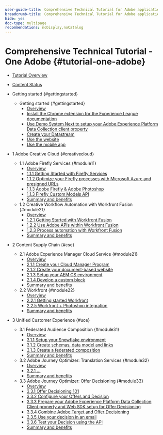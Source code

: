 ```yaml
---
user-guide-title: Comprehensive Technical Tutorial for Adobe applications, from Creative Cloud to Experience Cloud
breadcrumb-title: Comprehensive Technical Tutorial for Adobe applications, from Creative Cloud to Experience Cloud
hide: yes
doc-type: multipage
recommendations: noDisplay,noCatalog
---
```


# Comprehensive Technical Tutorial - One Adobe {#tutorial-one-adobe}

+ [Tutorial Overview](/help/tutorial-one-adobe/overview.md)
+ [Content Status](/help/tutorial-one-adobe/status.md)

+ Getting started {#gettingstarted}
  + Getting started {#gettingstarted}
    + [Overview](/help/tutorial-one-adobe/modules/getting-started/gettingstarted/getting-started.md)
    + [Install the Chrome extension for the Experience League documentation](/help/tutorial-one-adobe/modules/getting-started/gettingstarted/ex1.md)
    + [Use Demo System Next to setup your Adobe Experience Platform Data Collection client property](/help/tutorial-one-adobe/modules/getting-started/gettingstarted/ex2.md)
    + [Create your Datastream](/help/tutorial-one-adobe/modules/getting-started/gettingstarted/ex3.md)
    + [Use the website](/help/tutorial-one-adobe/modules/getting-started/gettingstarted/ex4.md)
    + [Use the mobile app](/help/tutorial-one-adobe/modules/getting-started/gettingstarted/ex5.md)

+ 1 Adobe Creative Cloud {#creativecloud}
  + 1.1 Adobe Firefly Services {#module11}
    + [Overview](/help/tutorial-one-adobe/modules/creative-cloud/module1.1/firefly-services.md)
    + [1.1.1 Getting Started with Firefly Services](/help/tutorial-one-adobe/modules/creative-cloud/module1.1/ex1.md)
    + [1.1.2 Optimize your Firefly processes with Microsoft Azure and presigned URLs](/help/tutorial-one-adobe/modules/creative-cloud/module1.1/ex2.md)
    + [1.1.3 Adobe Firefly & Adobe Photoshop](/help/tutorial-one-adobe/modules/creative-cloud/module1.1/ex3.md)
    + [1.1.3 Firefly Custom Models API](/help/tutorial-one-adobe/modules/creative-cloud/module1.1/ex4.md)
    + [Summary and benefits](/help/tutorial-one-adobe/modules/creative-cloud/module1.1/summary.md)
  + 1.2 Creative Workflow Automation with Workfront Fusion {#module21}  
    + [Overview](/help/tutorial-one-adobe/modules/creative-cloud/module1.2/automation.md)
    + [1.2.1 Getting Started with Workfront Fusion](/help/tutorial-one-adobe/modules/creative-cloud/module1.2/ex1.md)
    + [1.2.2 Use Adobe APIs within Workfront Fusion](/help/tutorial-one-adobe/modules/creative-cloud/module1.2/ex2.md)
    + [1.2.3 Process automation with Workfront Fusion](/help/tutorial-one-adobe/modules/creative-cloud/module1.2/ex3.md)
    + [Summary and benefits](/help/tutorial-one-adobe/modules/creative-cloud/module1.2/summary.md)

+ 2 Content Supply Chain {#csc}  
  + 2.1 Adobe Experience Manager Cloud Service {#module21}
    + [Overview](/help/tutorial-one-adobe/modules/csc/module2.1/aemcs.md)
    + [2.1.1 Create your Cloud Manager Program](/help/tutorial-one-adobe/modules/csc/module2.1/ex1.md)
    + [2.1.2 Create your document-based website](/help/tutorial-one-adobe/modules/csc/module2.1/ex2.md)
    + [2.1.3 Setup your AEM CS environment](/help/tutorial-one-adobe/modules/csc/module2.1/ex3.md)
    + [2.1.4 Develop a custom block](/help/tutorial-one-adobe/modules/csc/module2.1/ex4.md)
    + [Summary and benefits](/help/tutorial-one-adobe/modules/csc/module2.1/summary.md)
  + 2.2 Workfront {#module22}
     + [Overview](/help/tutorial-one-adobe/modules/csc/module2.2/workfront.md)
    + [2.2.1 Getting started Workfront](/help/tutorial-one-adobe/modules/csc/module2.2/ex1.md)
    + [2.2.5 Workfront + Photoshop integration](/help/tutorial-one-adobe/modules/csc/module2.2/ex5.md)
    + [Summary and benefits](/help/tutorial-one-adobe/modules/csc/module2.2/summary.md)

+ 3 Unified Customer Experience {#uce} 
  + 3.1 Federated Audience Composition {#module31}
    + [Overview](/help/tutorial-one-adobe/modules/uce/module3.1/fac.md)
    + [3.1.1 Setup your Snowflake environment](/help/tutorial-one-adobe/modules/uce/module3.1/ex1.md)
    + [3.1.2 Create schemas, data model and links](/help/tutorial-one-adobe/modules/uce/module3.1/ex2.md)
    + [3.1.3 Create a federated composition](/help/tutorial-one-adobe/modules/uce/module3.1/ex3.md)
    + [Summary and benefits](/help/tutorial-one-adobe/modules/uce/module3.1/summary.md)
  + 3.2 Adobe Journey Optimizer: Translation Services {#module32}
    + [Overview](/help/tutorial-one-adobe/modules/uce/module3.2/ajotranslationsvcs.md)
    + [3.2.1 ...](/help/tutorial-one-adobe/modules/uce/module3.2/ex1.md)
    + [Summary and benefits](/help/tutorial-one-adobe/modules/uce/module3.2/summary.md)
  + 3.3 Adobe Journey Optimizer: Offer Decisioning {#module33}
    + [Overview](/help/tutorial-one-adobe/modules/uce/module3.3/offer-decisioning.md)
    + [3.3.1 Offer Decisioning 101](/help/tutorial-one-adobe/modules/uce/module3.3/ex1.md)
    + [3.3.2 Configure your Offers and Decision](/help/tutorial-one-adobe/modules/uce/module3.3/ex2.md)
    + [3.3.3 Prepare your Adobe Experience Platform Data Collection Client property and Web SDK setup for Offer Decisioning](/help/tutorial-one-adobe/modules/uce/module3.3/ex3.md)
    + [3.3.4 Combine Adobe Target and Offer Decisioning](/help/tutorial-one-adobe/modules/uce/module3.3/ex4.md)
    + [3.3.5 Use your decision in an email](/help/tutorial-one-adobe/modules/uce/module3.3/ex5.md)
    + [3.3.6 Test your Decision using the API](/help/tutorial-one-adobe/modules/uce/module3.3/ex6.md)
    + [Summary and benefits](/help/tutorial-one-adobe/modules/uce/module3.3/summary.md)

